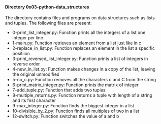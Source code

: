 #### Directory 0x03-python-data_structures
The directory contains files and programs on data structures such as lists and tuples.
The following files are present:
* 0-print_list_integer.py: Function prints all the integers of a list one integer per line
* 1-main.py: Function retrieves an element from a list just like  in c
* 2-replace_in_list.py: Function replaces an element in the list a specific positiion
* 3-print_reversed_list_integer.py: Function prints a list of integers in reverse order
* 4-new_in_list.py: Function makes changes in a copy of the list, leaving the original unmodified
* 5-no_c.py: Function removes all the characters c and C from the string
* 6-print_matrix_integer.py: Function prints the matrix of integer
* 7-add_tuple.py: Function that adds two tuples
* 8-multiple_returns.py: Function returns a tuple with length of a string and its first character
* 9-max_integer.py: Function finds the biggest integer in a list
* 10-divisible_by_2.py: Function finds all multiples of two in a list
* 12-switch.py: Function switches the value of a and b

